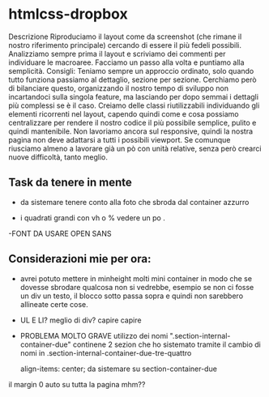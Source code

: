 # htmlcss-dropbox

Descrizione
Riproduciamo il layout come da screenshot (che rimane il nostro riferimento principale) cercando di essere il più fedeli possibili.
Analizziamo sempre prima il layout e scriviamo dei commenti per individuare le macroaree.
Facciamo un passo alla volta e puntiamo alla semplicità.
Consigli:
Teniamo sempre un approccio ordinato, solo quando tutto funziona passiamo al dettaglio, sezione per sezione. Cerchiamo però di bilanciare questo, organizzando il nostro tempo di sviluppo non incartandoci sulla singola feature, ma lasciando per dopo semmai i dettagli più complessi se è il caso.
Creiamo delle classi riutilizzabili individuando gli elementi ricorrenti nel layout, capendo quindi come e cosa possiamo centralizzare per rendere il nostro codice il più possibile semplice, pulito e quindi mantenibile.
Non lavoriamo ancora sul responsive, quindi la nostra pagina non deve adattarsi a tutti i possibili viewport. Se comunque riusciamo almeno a lavorare già un pò con unità relative, senza però crearci nuove difficoltà, tanto meglio.

## Task da tenere in mente

- da sistemare tenere conto alla foto che sbroda dal container azzurro

- i quadrati  grandi con vh o % vedere un po .

-FONT DA USARE OPEN SANS

## Considerazioni mie per ora:
- avrei potuto mettere in minheight molti mini container in modo che se dovesse sbrodare qualcosa non si vedrebbe, esempio se non ci fosse un div un testo, il blocco sotto passa sopra e quindi non sarebbero allineate certe cose.
- UL E LI?  meglio di div? capire capire
- PROBLEMA MOLTO GRAVE utilizzo dei nomi ".section-internal-container-due" continene  2 sezion che ho sistemato tramite il cambio di nomi in  .section-internal-container-due-tre-quattro



    align-items: center;
da sistemare su section-container-due

il margin 0 auto su tutta la pagina mhm??
